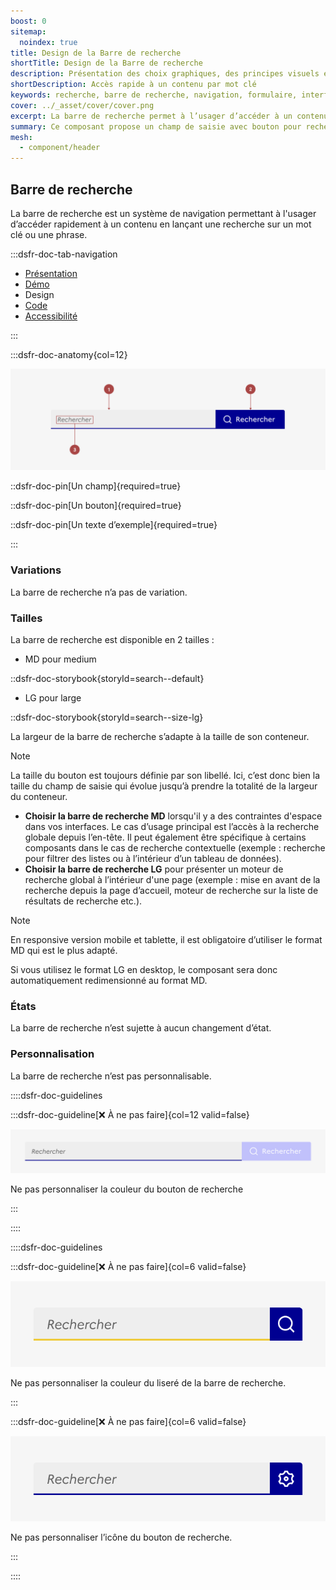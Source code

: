 ```yaml
---
boost: 0
sitemap:
  noindex: true
title: Design de la Barre de recherche
shortTitle: Design de la Barre de recherche
description: Présentation des choix graphiques, des principes visuels et des variantes disponibles du composant Barre de recherche.
shortDescription: Accès rapide à un contenu par mot clé
keywords: recherche, barre de recherche, navigation, formulaire, interface, DSFR, accessibilité, moteur de recherche
cover: ../_asset/cover/cover.png
excerpt: La barre de recherche permet à l’usager d’accéder à un contenu ciblé en saisissant un mot clé ou une phrase. Elle peut être globale ou contextuelle selon l’usage.
summary: Ce composant propose un champ de saisie avec bouton pour rechercher un contenu spécifique au sein d’un site ou d’un bloc fonctionnel. Elle s’intègre idéalement à l’en-tête pour un usage global ou dans une section précise pour des recherches contextuelles. Le composant suit des recommandations strictes en matière d’accessibilité, de largeur minimale, de rédaction des libellés et ne permet pas de personnalisation graphique.
mesh:
  - component/header
---
```


## Barre de recherche

La barre de recherche est un système de navigation permettant à l'usager d’accéder rapidement à un contenu en lançant une recherche sur un mot clé ou une phrase.

:::dsfr-doc-tab-navigation

- [Présentation](../index.md)
- [Démo](../demo/index.md)
- Design
- [Code](../code/index.md)
- [Accessibilité](../accessibility/index.md)

:::

:::dsfr-doc-anatomy{col=12}

![Anatomie de la barre de recherche](../_asset/anatomy/anatomy-1.png)

::dsfr-doc-pin[Un champ]{required=true}

::dsfr-doc-pin[Un bouton]{required=true}

::dsfr-doc-pin[Un texte d’exemple]{required=true}

:::

### Variations

La barre de recherche n’a pas de variation.

### Tailles

La barre de recherche est disponible en 2 tailles :

- MD pour medium

::dsfr-doc-storybook{storyId=search--default}

- LG pour large

::dsfr-doc-storybook{storyId=search--size-lg}

La largeur de la barre de recherche s’adapte à la taille de son conteneur.

> [!NOTE]
> La taille du bouton est toujours définie par son libellé. Ici, c’est donc bien la taille du champ de saisie qui évolue jusqu’à prendre la totalité de la largeur du conteneur.

- **Choisir la barre de recherche MD** lorsqu'il y a des contraintes d'espace dans vos interfaces. Le cas d’usage principal est l’accès à la recherche globale depuis l’en-tête. Il peut également être spécifique à certains composants dans le cas de recherche contextuelle (exemple : recherche pour filtrer des listes ou à l’intérieur d’un tableau de données).
- **Choisir la barre de recherche LG** pour présenter un moteur de recherche global à l’intérieur d'une page (exemple : mise en avant de la recherche depuis la page d’accueil, moteur de recherche sur la liste de résultats de recherche etc.).

> [!NOTE]
> En responsive version mobile et tablette, il est obligatoire d’utiliser le format MD qui est le plus adapté.

Si vous utilisez le format LG en desktop, le composant sera donc automatiquement redimensionné au format MD.

### États

La barre de recherche n’est sujette à aucun changement d’état.

### Personnalisation

La barre de recherche n’est pas personnalisable.

::::dsfr-doc-guidelines

:::dsfr-doc-guideline[❌ À ne pas faire]{col=12 valid=false}

![](../_asset/custom/dont-1.png)

Ne pas personnaliser la couleur du bouton de recherche

:::

::::

::::dsfr-doc-guidelines

:::dsfr-doc-guideline[❌ À ne pas faire]{col=6 valid=false}

![](../_asset/custom/dont-2.png)

Ne pas personnaliser la couleur du liseré de la barre de recherche.

:::

:::dsfr-doc-guideline[❌ À ne pas faire]{col=6 valid=false}

![](../_asset/custom/dont-3.png)

Ne pas personnaliser l’icône du bouton de recherche.

:::

::::
